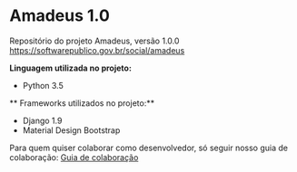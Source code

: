 # Amadeus 1.0

  Repositório do projeto Amadeus, versão 1.0.0
  https://softwarepublico.gov.br/social/amadeus


**Linguagem utilizada no projeto:**
* Python 3.5

** Frameworks utilizados no projeto:**
* Django 1.9
* Material Design Bootstrap

Para quem quiser colaborar como desenvolvedor, só seguir nosso guia de colaboração: [Guia de colaboração](https://github.com/amadeusproject/amadeuslms/wiki/Guia-de-colabora%C3%A7%C3%A3o)
